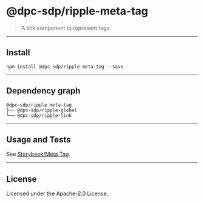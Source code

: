 # @dpc-sdp/ripple-meta-tag

> A link component to represent tags.

--------------------------------------------------------------------------------

## Install

```shell
npm install @dpc-sdp/ripple-meta-tag --save
```

--------------------------------------------------------------------------------

## Dependency graph

```shell
@dpc-sdp/ripple-meta-tag
├── @dpc-sdp/ripple-global
└── @dpc-sdp/ripple-link
```

--------------------------------------------------------------------------------

## Usage and Tests

See [Storybook/Meta Tag](https://ripple.sdp.vic.gov.au/?selectedKind=Atoms/MetaTag&selectedStory=Meta%20Tag).

--------------------------------------------------------------------------------

## License

Licensed under the Apache-2.0 License.
